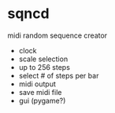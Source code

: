 # sqncd
midi random sequence creator

- clock
- scale selection
- up to 256 steps
- select # of steps per bar
- midi output
- save midi file
- gui (pygame?)
